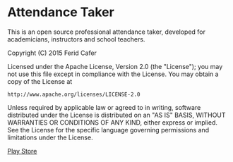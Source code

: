 # Attendance Taker

This is an open source professional attendance taker, developed for academicians, instructors and school teachers.

Copyright (C) 2015 Ferid Cafer

Licensed under the Apache License, Version 2.0 (the "License");
you may not use this file except in compliance with the License.
You may obtain a copy of the License at

    http://www.apache.org/licenses/LICENSE-2.0

Unless required by applicable law or agreed to in writing, software
distributed under the License is distributed on an "AS IS" BASIS,
WITHOUT WARRANTIES OR CONDITIONS OF ANY KIND, either express or implied.
See the License for the specific language governing permissions and
limitations under the License.

[Play Store](https://play.google.com/store/apps/details?id=com.ferid.app.classroom)